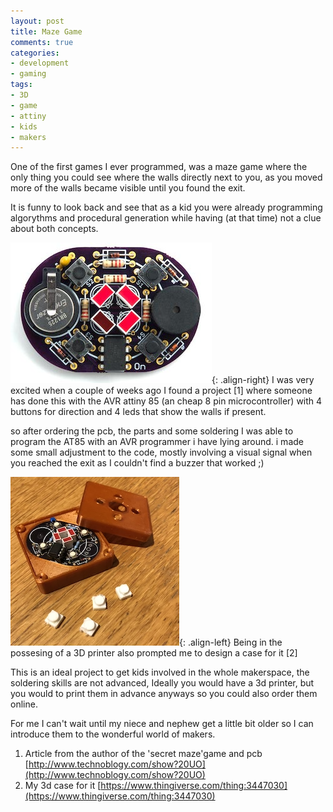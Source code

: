 ```yaml
---
layout: post
title: Maze Game
comments: true
categories:
- development
- gaming
tags:
- 3D
- game
- attiny
- kids
- makers
---
```


One of the first games I ever programmed, was a maze game where the only thing you could see where the walls directly next to you, as you moved more of the walls became visible until you found the exit.

It is funny to look back and see that as a kid you were already programming algorythms and procedural generation while having (at that time) not a clue about both concepts. 

![Secret Maze](/images/secretmazepcb.jpg){: .align-right} I was very excited when a couple of weeks ago I found a project [1] where someone has done this with the AVR attiny 85 (an cheap 8 pin microcontroller) with 4 buttons for direction and 4 leds that show the walls if present.

so after ordering the pcb, the parts and some soldering I was able to program the AT85 with an AVR programmer i have lying around. i made some small adjustment to the code, mostly involving a visual signal when you reached the exit as I couldn't find a buzzer that worked ;)

![Including Case](/images/maze_game.png){: .align-left}  Being in the possesing of a 3D printer also prompted me to design a case for it [2] 

This is an ideal project to get kids involved in the whole makerspace, the soldering skills are not advanced, Ideally you would have a 3d printer, but you would to print them in advance anyways so you could also order them online. 

For me I can't wait until my niece and nephew get a little bit older so I can introduce them to the wonderful world of makers.

1. Article from the author of  the 'secret maze'game and pcb [http://www.technoblogy.com/show?20UO](http://www.technoblogy.com/show?20UO)
2. My 3d case for it  [https://www.thingiverse.com/thing:3447030](https://www.thingiverse.com/thing:3447030)
